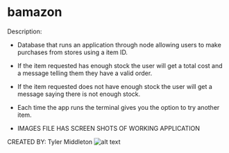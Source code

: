# bamazon
Description: 
- Database that runs an application through node allowing users to make purchases from stores using a item ID.
- If the item requested has enough stock the user will get a total cost and a message telling them they have a valid order.
- If the item requested does not have enough stock the user will get a message saying there is not enough stock.
- Each time the app runs the terminal gives you the option to try another item.

- IMAGES FILE HAS SCREEN SHOTS OF WORKING APPLICATION

CREATED BY: Tyler Middleton
![alt text](bamazon\bamazon\Images\invalidOrder.PNG)
